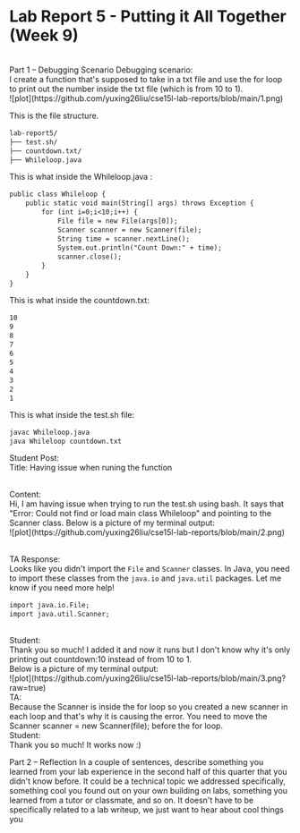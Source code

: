 <h1>Lab Report 5 - Putting it All Together (Week 9)</h1>
<br>
Part 1 – Debugging Scenario
Debugging scenario:
<br>
I create a function that's supposed to take in a txt file and use the for loop to print out the number inside the txt file (which is from 10 to 1). <br>
![plot](https://github.com/yuxing26liu/cse15l-lab-reports/blob/main/1.png)
<br>

This is the file structure. 
```
lab-report5/
├── test.sh/
├── countdown.txt/
├── Whileloop.java
```

This is what inside the Whileloop.java :
```
public class Whileloop {
    public static void main(String[] args) throws Exception {
        for (int i=0;i<10;i++) {
            File file = new File(args[0]);
            Scanner scanner = new Scanner(file);
            String time = scanner.nextLine();
            System.out.println("Count Down:" + time);
            scanner.close();
        }
    }
}

```
This is what inside the countdown.txt: 
```
10
9
8
7
6
5
4
3
2
1
```

This is what inside the test.sh file:
```
javac Whileloop.java
java Whileloop countdown.txt 

```

Student Post: <br>
Title: Having issue when runing the function<br>

<br>
Content: <br>
Hi, I am having issue when trying to run the test.sh using bash. It says that "Error: Could not find or load main class Whileloop" and pointing to the Scanner class. 
Below is a picture of my terminal output: <br>
![plot](https://github.com/yuxing26liu/cse15l-lab-reports/blob/main/2.png)


<br> 
<br> 

TA Response: <br>
Looks like you didn't import the `File` and `Scanner` classes.  In Java, you need to import these classes from the `java.io` and `java.util` packages. Let me know if you need more help! <br>
```
import java.io.File;
import java.util.Scanner;
```
<br>
Student: <br>
Thank you so much! I added it and now it runs but I don't know why it's only printing out countdown:10 instead of from 10 to 1. <br>
Below is a picture of my terminal output: <br>
![plot](https://github.com/yuxing26liu/cse15l-lab-reports/blob/main/3.png?raw=true)
<br>
TA: <br>
Because the Scanner is inside the for loop so you created a new scanner in each loop and that's why it is causing the error. You need to move the Scanner scanner = new Scanner(file); before the for loop. 
<br>
Student: <br>
Thank you so much! It works now :) <br>

Part 2 – Reflection
In a couple of sentences, describe something you learned from your lab experience in the second half of this quarter that you didn't know before. It could be a technical topic we addressed specifically, something cool you found out on your own building on labs, something you learned from a tutor or classmate, and so on. It doesn't have to be specifically related to a lab writeup, we just want to hear about cool things you 
